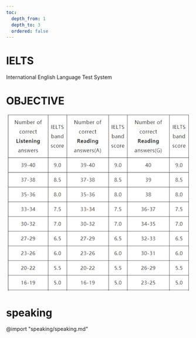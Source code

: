 ```yaml
---
toc:
  depth_from: 1
  depth_to: 3
  ordered: false
---
```


# IELTS
International English Language Test System

# OBJECTIVE
![score](pictures/scores.png)

# speaking
@import "speaking/speaking.md"